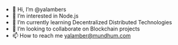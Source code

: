 - 👋 Hi, I’m @yalambers
- 👀 I’m interested in Node.js
- 🌱 I’m currently learning Decentralized Distributed Technologies
- 💞️ I’m looking to collaborate on Blockchain projects
- 📫 How to reach me yalamber@mundhum.com

<!---
yalambers/yalambers is a ✨ special ✨ repository because its `README.md` (this file) appears on your GitHub profile.
You can click the Preview link to take a look at your changes.
--->
